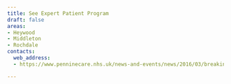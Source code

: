 ```yaml
---
title: See Expert Patient Program
draft: false
areas:
- Heywood
- Middleton
- Rochdale
contacts:
  web_address:
  - https://www.penninecare.nhs.uk/news-and-events/news/2016/03/breaking-the-symptom-cycle-with-the-expert-patient-programme/

---
```


